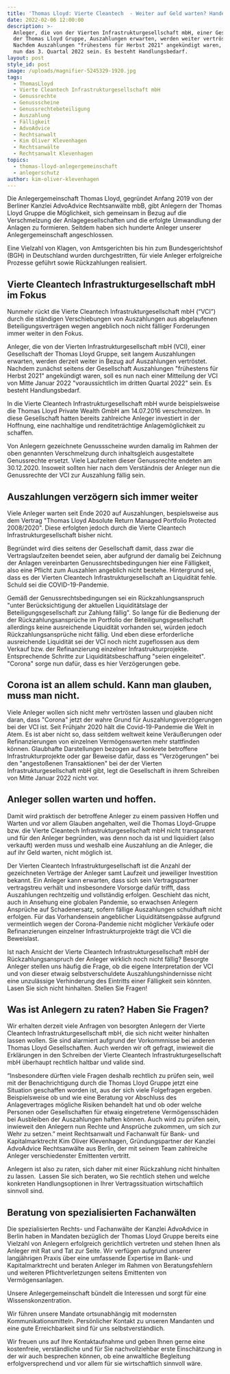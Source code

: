 ```yaml
---
title: 'Thomas Lloyd: Vierte Cleantech  - Weiter auf Geld warten? Handeln!'
date: 2022-02-06 12:00:00
description: >-
  Anleger, die von der Vierten Infrastrukturgesellschaft mbH, einer Gesellschaft
  der Thomas Lloyd Gruppe, Auszahlungen erwarten, werden weiter vertröstet.
  Nachdem Auszahlungen "frühestens für Herbst 2021" angekündigt waren, soll es
  nun das 3. Quartal 2022 sein. Es besteht Handlungsbedarf.
layout: post
style_id: post
image: /uploads/magnifier-5245329-1920.jpg
tags:
  - ThomasLloyd
  - Vierte Cleantech Infrastrukturgesellschaft mbH
  - Genussrechte
  - Genussscheine
  - Genussrechtebeteiligung
  - Auszahlung
  - Fälligkeit
  - AdvoAdvice
  - Rechtsanwalt
  - Kim Oliver Klevenhagen
  - Rechtsanwälte
  - Rechtsanwalt Klevenhagen
topics:
  - thomas-lloyd-anlegergemeinschaft
  - anlegerschutz
author: kim-oliver-klevenhagen
---
```

Die Anlegergemeinschaft Thomas Lloyd, gegründet Anfang 2019 von der Berliner Kanzlei AdvoAdvice Rechtsanwälte mbB, gibt Anlegern der Thomas Lloyd Gruppe die Möglichkeit, sich gemeinsam in Bezug auf die Verschmelzung der Anlagegesellschaften und die erfolgte Umwandlung der Anlagen zu formieren. Seitdem haben sich hunderte Anleger unserer Anlegergemeinschaft angeschlossen.

Eine Vielzahl von Klagen, von Amtsgerichten bis hin zum Bundesgerichtshof (BGH) in Deutschland wurden durchgestritten, für viele Anleger erfolgreiche Prozesse geführt sowie Rückzahlungen realisiert.

## Vierte Cleantech Infrastrukturgesellschaft mbH im Fokus

Nunmehr rückt die Vierte Cleantech Infrastrukturgesellschaft mbH (“VCI”) durch die ständigen Verschiebungen von Auszahlungen aus abgelaufenen Beteiligungsverträgen wegen angeblich noch nicht fälliger Forderungen immer weiter in den Fokus.

Anleger, die von der Vierten Infrastrukturgesellschaft mbH (VCI), einer Gesellschaft der Thomas Lloyd Gruppe, seit langem Auszahlungen erwarten, werden derzeit weiter in Bezug auf Auszahlungen vertröstet. Nachdem zunächst seitens der Gesellschaft Auszahlungen "frühestens für Herbst 2021" angekündigt waren, soll es nun nach einer Mitteilung der VCI von Mitte Januar 2022 "voraussichtlich im dritten Quartal 2022" sein. Es besteht Handlungsbedarf.&nbsp;

In die Vierte Cleantech Infrastrukturgesellschaft mbH wurde beispielsweise die Thomas Lloyd Private Wealth GmbH am 14.07.2016 verschmolzen. In diese Gesellschaft hatten bereits zahlreiche Anleger investiert in der Hoffnung, eine nachhaltige und renditeträchtige Anlagemöglichkeit zu schaffen.

Von Anlegern gezeichnete Genussscheine wurden damalig im Rahmen der oben genannten Verschmelzung durch inhaltsgleich ausgestaltete Genussrechte ersetzt. Viele Laufzeiten dieser Genussrechte endeten am 30.12.2020. Insoweit sollten hier nach dem Verständnis der Anleger nun die Genussrechte der VCI zur Auszahlung fällig sein.

## Auszahlungen verzögern sich immer weiter

Viele Anleger warten seit Ende 2020 auf Auszahlungen, bespielsweise aus dem Vertrag "Thomas Lloyd Absolute Return Managed Portfolio Protected 2008/2020". Diese erfolgten jedoch durch die Vierte Cleantech Infrastrukturgesellschaft bisher nicht.

Begründet wird dies seitens der Gesellschaft damit, dass zwar die Vertragslaufzeiten beendet seien, aber aufgrund der damalig bei Zeichnung der Anlagen vereinbarten Genussrechtsbedingungen hier eine Fälligkeit, also eine Pflicht zum Auszahlen angeblich nicht bestehe. Hintergrund sei, dass es der Vierten Cleantech Infrastrukturgesellschaft an Liquidität fehle. Schuld sei die COVID-19-Pandemie.

Gemä&szlig; der Genussrechtsbedingungen sei ein Rückzahlungsanspruch "unter Berücksichtigung der aktuellen Liquiditätslage der Beteiligungsgesellschaft zur Zahlung fällig". So lange für die Bedienung der der Rückzahlungsansprüche im Portfolio der Beteiligungsgesellschaft allerdings keine ausreichende Liquidität vorhanden sei, würden jedoch Rückzahlungsansprüche nicht fällig. Und eben diese erforderliche ausreichende Liquidität sei der VCI noch nicht zugeflossen aus dem Verkauf bzw. der Refinanzierung einzelner Infrastrukturprojekte. Entsprechende Schritte zur Liquiditätsbeschaffung "seien eingeleitet".&nbsp; "Corona" sorge nun dafür, dass es hier Verzögerungen gebe.

## Corona ist an allem schuld. Kann man glauben, muss man nicht.

Viele Anleger wollen sich nicht mehr vertrösten lassen und glauben nicht daran, dass "Corona" jetzt der wahre Grund für Auszahlungsverzögerungen bei der VCI ist. Seit Frühjahr 2020 hält die Covid-19-Pandemie die Welt in Atem. Es ist aber nicht so, dass seitdem weltweit keine Veräu&szlig;erungen oder Refinanzierungen von einzelnen Vermögenswerten mehr stattfinden können. Glaubhafte Darstellungen bezogen auf konkrete betroffene Infrastrukturprojekte oder gar Beweise dafür, dass es "Verzögerungen" bei den "angesto&szlig;enen Transaktionen" bei der der Vierten Infrastrukturgesellschaft mbH gibt, legt die Gesellschaft in ihrem Schreiben von Mitte Januar 2022 nicht vor.

## Anleger sollen warten und hoffen.

Damit wird praktisch der betroffene Anleger zu einem passiven Hoffen und Warten und vor allem Glauben angehalten, weil die Thomas Lloyd-Gruppe bzw. die Vierte Cleantech Infrastrukturgesellschaft mbH nicht transparent und für den Anleger begründen, was denn noch da ist und liquidiert (also verkauft) werden muss und weshalb eine Auszahlung an die Anleger, die auf ihr Geld warten, nicht möglich ist.

Der Vierten Cleantech Infrastrukturgesellschaft ist die Anzahl der gezeichneten Verträge der Anleger samt Laufzeit und jeweiliger Investition bekannt. Ein Anleger kann erwarten, dass sich sein Vertragspartner vertragstreu verhält und insbesondere Vorsorge dafür trifft, dass Auszahlungen rechtzeitig und vollständig erfolgen. Geschieht das nicht, auch in Ansehung eine globalen Pandemie, so erwachsen Anlegern Ansprüche auf Schadenersatz, sofern fällige Auszahlungen schuldhaft nicht erfolgen. Für das Vorhandensein angeblicher Liquiditätsengpässe aufgrund vermeintlich wegen der Corona-Pandemie nicht möglicher Verkäufe oder Refinanzierungen einzelner Infrastrukturprojekte trägt die VCI die Beweislast.&nbsp;

Ist nach Ansicht der Vierte Cleantech Infrastrukturgesellschaft mbH der Rückzahlungsanspruch der Anleger wirklich noch nicht fällig? Besorgte Anleger stellen uns häufig die Frage, ob die eigene Interpretation der VCI und von dieser etwaig selbstverschuldete Auszahlungshindernisse nicht eine unzulässige Verhinderung des Eintritts einer Fälligkeit sein könnten. Lasen Sie sich nicht hinhalten. Stellen Sie Fragen\!

## Was ist Anlegern zu raten? Haben Sie Fragen?

Wir erhalten derzeit viele Anfragen von besorgten Anlegern der Vierte Cleantech Infrastrukturgesellschaft mbH, die sich nicht weiter hinhalten lassen wollen. Sie sind alarmiert aufgrund der Vorkommnisse bei anderen Thomas Lloyd Gesellschaften. Auch werden wir oft gefragt, inwieweit die Erklärungen in den Schreiben der Vierte Cleantech Infrastrukturgesellschaft mbH überhaupt rechtlich haltbar und valide sind.

“Insbesondere dürften viele Fragen deshalb rechtlich zu prüfen sein, weil mit der Benachrichtigung durch die Thomas Lloyd Gruppe jetzt eine Situation geschaffen worden ist, aus der sich viele Folgefragen ergeben. Beispielsweise ob und wie eine Beratung vor Abschluss des Anlagevertrages mögliche Risiken behandelt hat und ob oder welche Personen oder Gesellschaften für etwaig eingetretene Vermögensschäden bei Ausbleiben der Auszahlungen haften können. Auch wird zu prüfen sein, inwieweit den Anlegern nun Rechte und Ansprüche zukommen, um sich zur Wehr zu setzen.” meint Rechtsanwalt und Fachanwalt für Bank- und Kapitalmarktrecht Kim Oliver Klevenhagen, Gründungspartner der Kanzlei AdvoAdvice Rechtsanwälte aus Berlin, der mit seinem Team zahlreiche Anleger verschiedenster Emittenten vertritt.

Anlegern ist also zu raten, sich daher mit einer Rückzahlung nicht hinhalten zu lassen.&nbsp; Lassen Sie sich beraten, wo Sie rechtlich stehen und welche konkreten Handlungsoptionen in Ihrer Vertragssituation wirtschaftlich sinnvoll sind. &nbsp;

## Beratung von spezialisierten Fachanwälten&nbsp;

Die spezialisierten Rechts- und Fachanwälte der Kanzlei AdvoAdvice in Berlin haben in Mandaten bezüglich der Thomas Lloyd Gruppe bereits eine Vielzahl von Anlegern erfolgreich gerichtlich vertreten und stehen Ihnen als Anleger mit Rat und Tat zur Seite. Wir verfügen aufgrund unserer langjährigen Praxis über eine umfassende Expertise im Bank- und Kapitalmarktrecht und beraten Anleger im Rahmen von Beratungsfehlern und weiteren Pflichtverletzungen seitens Emittenten von Vermögensanlagen.

Unsere Anlegergemeinschaft bündelt die Interessen und sorgt für eine Wissenskonzentration.

Wir führen unsere Mandate ortsunabhängig mit modernsten Kommunikationsmitteln. Persönlicher Kontakt zu unseren Mandanten und eine gute Erreichbarkeit sind für uns selbstverständlich.

Wir freuen uns auf Ihre Kontaktaufnahme und geben Ihnen gerne eine kostenfreie, verständliche und für Sie nachvollziehbar erste Einschätzung in der wir auch besprechen können, ob eine anwaltliche Begleitung erfolgversprechend und vor allem für sie wirtschaftlich sinnvoll wäre.
